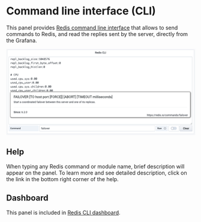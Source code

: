 # Command line interface (CLI)

This panel provides [Redis command line interface](https://redis.io/topics/rediscli) that allows to send commands to Redis, and read the replies sent by the server, directly from the Grafana.

![CLI](../images/redis-app/cli-panel.png)

## Help

When typing any Redis command or module name, brief description will appear on the panel. To learn more and see detailed description, click on the link in the bottom right corner of the help.

## Dashboard

This panel is included in [Redis CLI dashboard](dashboards.md).
